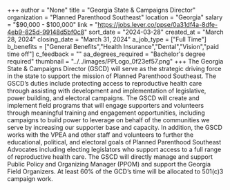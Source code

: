 +++
author = "None"
title = "Georgia State & Campaigns Director"
organization = "Planned Parenthood Southeast"
location = "Georgia"
salary = "$90,000 - $100,000"
link = "https://jobs.lever.co/ppse/0a31df4a-8dfe-4eb9-825d-99148d5bf0c8"
sort_date = "2024-03-28"
created_at = "March 28, 2024"
closing_date = "March 31, 2024"
a_job_type = ["Full Time"]
b_benefits = ["General Benefits","Health Insurance","Dental","Vision","paid time off"]
c_feedback = ""
aa_degrees_required = "Bachelor's degree required"
thumbnail = "../../images/PPLogo_0f23ef57.png"
+++
The Georgia State & Campaigns Director (GSCD) will serve as the strategic driving force in the state to support the mission of Planned Parenthood Southeast. The GSCD’s duties include protecting access to reproductive health care through assisting with development and implementation of legislative, power building, and electoral campaigns. The GSCD will create and implement field programs that will engage supporters and volunteers through meaningful training and engagement opportunities, including campaigns to build power to leverage on
behalf of the communities we serve by increasing our supporter base and capacity. In addition, the GSCD works with the VPEA and other staff and volunteers to further the educational, political, and electoral goals of Planned Parenthood Southeast Advocates including electing legislators who support access to a full range of reproductive health care. The GSCD will directly manage and support Public Policy and Organizing Manager (PPOM) and support the
Georgia Field Organizers. At least 60% of the GCD’s time will be allocated to 501(c)3 campaign work.
